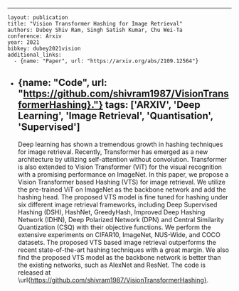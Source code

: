 ---
    layout: publication
    title: "Vision Transformer Hashing for Image Retrieval"
    authors: Dubey Shiv Ram, Singh Satish Kumar, Chu Wei-Ta
    conference: Arxiv
    year: 2021
    bibkey: dubey2021vision
    additional_links:
      - {name: "Paper", url: "https://arxiv.org/abs/2109.12564"}
  - {name: "Code", url: "https://github.com/shivram1987/VisionTransformerHashing}."}
    tags: ['ARXIV', 'Deep Learning', 'Image Retrieval', 'Quantisation', 'Supervised']
    ---
    Deep learning has shown a tremendous growth in hashing techniques for image retrieval. Recently, Transformer has emerged as a new architecture by utilizing self-attention without convolution. Transformer is also extended to Vision Transformer (ViT) for the visual recognition with a promising performance on ImageNet. In this paper, we propose a Vision Transformer based Hashing (VTS) for image retrieval. We utilize the pre-trained ViT on ImageNet as the backbone network and add the hashing head. The proposed VTS model is fine tuned for hashing under six different image retrieval frameworks, including Deep Supervised Hashing (DSH), HashNet, GreedyHash, Improved Deep Hashing Network (IDHN), Deep Polarized Network (DPN) and Central Similarity Quantization (CSQ) with their objective functions. We perform the extensive experiments on CIFAR10, ImageNet, NUS-Wide, and COCO datasets. The proposed VTS based image retrieval outperforms the recent state-of-the-art hashing techniques with a great margin. We also find the proposed VTS model as the backbone network is better than the existing networks, such as AlexNet and ResNet. The code is released at \url{https://github.com/shivram1987/VisionTransformerHashing}.